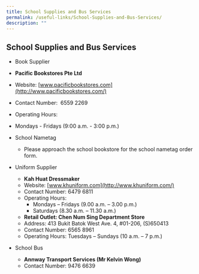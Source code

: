 ```yaml
---
title: School Supplies and Bus Services
permalink: /useful-links/School-Supplies-and-Bus-Services/
description: ""
---
```

## School Supplies and Bus Services

*   Book Supplier

  *   **Pacific Bookstores Pte Ltd**
   *   Website: [www.pacificbookstores.com](http://www.pacificbookstores.com/)
   * Contact Number:  6559 2269
* Operating Hours:

*   Mondays - Fridays (9:00 a.m. - 3:00 p.m.)

  

*   School Nametag
    *   Please approach the school bookstore for the school nametag order form.

*   Uniform Supplier
    *   **Kah Huat Dressmaker**
    *   Website: [www.khuniform.com](http://www.khuniform.com/)
    *   Contact Number: 6479 6811
    *   Operating Hours:
        *   Mondays – Fridays (9.00 a.m. – 3.00 p.m.)
        *   Saturdays (8.30 a.m. – 11.30 a.m.)
    *   **Retail Outlet: Chen Num Sing Department Store**
    *   Address: 413 Bukit Batok West Ave. 4, #01-206, (S)650413
    *   Contact Number: 6565 8961
    *   Operating Hours: Tuesdays – Sundays (10 a.m. – 7 p.m.)

*   School Bus
    *   **Annway Transport Services (Mr Kelvin Wong)**
    *   Contact Number: 9476 6639